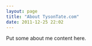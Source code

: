 ```yaml
---
layout: page
title: "About TysonTate.com"
date: 2011-12-25 22:02
---
```


Put some about me content here.
